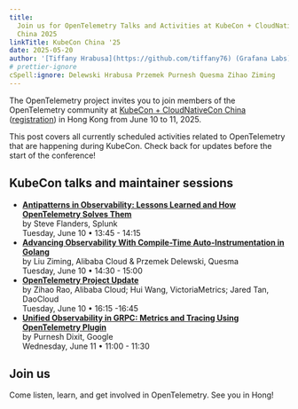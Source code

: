 ```yaml
---
title:
  Join us for OpenTelemetry Talks and Activities at KubeCon + CloudNativeCon
  China 2025
linkTitle: KubeCon China '25
date: 2025-05-20
author: '[Tiffany Hrabusa](https://github.com/tiffany76) (Grafana Labs)'
# prettier-ignore
cSpell:ignore: Delewski Hrabusa Przemek Purnesh Quesma Zihao Ziming
---
```


The OpenTelemetry project invites you to join members of the OpenTelemetry
community at [KubeCon + CloudNativeCon China][] ([registration][]) in Hong Kong
from June 10 to 11, 2025.

This post covers all currently scheduled activities related to OpenTelemetry
that are happening during KubeCon. Check back for updates before the start of
the conference!

## KubeCon talks and maintainer sessions

- **[Antipatterns in Observability: Lessons Learned and How OpenTelemetry Solves Them](https://sched.co/1x5i3)**<br>
  by Steve Flanders, Splunk<br> Tuesday, June 10 • 13:45 - 14:15
- **[Advancing Observability With Compile-Time Auto-Instrumentation in Golang](https://sched.co/1x5iC)**<br>
  by Liu Ziming, Alibaba Cloud & Przemek Delewski, Quesma<br> Tuesday, June 10 •
  14:30 - 15:00
- **[OpenTelemetry Project Update](https://sched.co/1x5hN)**<br> by Zihao Rao,
  Alibaba Cloud; Hui Wang, VictoriaMetrics; Jared Tan, DaoCloud<br> Tuesday,
  June 10 • 16:15 -16:45
- **[Unified Observability in GRPC: Metrics and Tracing Using OpenTelemetry Plugin](https://sched.co/1x5jY)**<br>
  by Purnesh Dixit, Google <br> Wednesday, June 11 • 11:00 - 11:30

## Join us

Come listen, learn, and get involved in OpenTelemetry. See you in Hong!

[KubeCon + CloudNativeCon China]:
  https://events.linuxfoundation.org/kubecon-cloudnativecon-china/?utm_source=opentelemetry&utm_medium=all&utm_campaign=KubeCon-EU-2025&utm_content=blog
[registration]:
  https://events.linuxfoundation.org/kubecon-cloudnativecon-china/reg/register/
